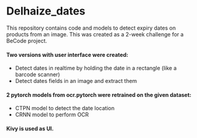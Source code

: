 # Delhaize_dates

This repository contains code and models to detect expiry dates on products from an image.
This was created as a 2-week challenge for a BeCode project.

#### Two versions with user interface were created:
- Detect dates in realtime by holding the date in a rectangle (like a barcode scanner)
- Detect dates fields in an image and extract them


#### 2 pytorch models from ocr.pytorch were retrained on the given dataset:
- CTPN model to detect the date location
- CRNN model to perform OCR

#### Kivy is used as UI.
